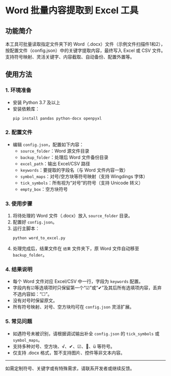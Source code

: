 # Word 批量内容提取到 Excel 工具

## 功能简介
本工具可批量读取指定文件夹下的 Word（.docx）文件（示例文件扫描件1和2），按配置文件（config.json）中的关键字提取内容，最终写入 Excel 或 CSV 文件。支持符号映射、灵活关键字、内容截取、自动备份、配置外置等。

## 使用方法

### 1. 环境准备
- 安装 Python 3.7 及以上
- 安装依赖库：
  ```bash
  pip install pandas python-docx openpyxl
  ```

### 2. 配置文件
- 编辑 `config.json`，配置如下内容：
  - `source_folder`：Word 源文件目录
  - `backup_folder`：处理后 Word 文件备份目录
  - `excel_path`：输出 Excel/CSV 路径
  - `keywords`：要提取的字段名（与 Word 文件内容一致）
  - `symbol_maps`：对号/空方块等符号映射（支持 Wingdings 字体）
  - `tick_symbols`：所有视为“对号”的符号（支持 Unicode 转义）
  - `empty_box`：空方块符号

### 3. 使用步骤
1. 将待处理的 Word 文件（.docx）放入 `source_folder` 目录。
2. 配置好 `config.json`。
3. 运行主脚本：
   ```bash
   python word_to_excel.py
   ```
4. 处理完成后，结果文件在 `结果` 文件夹下，原 Word 文件自动移至 `backup_folder`。

### 4. 结果说明
- 每个 Word 文件对应 Excel/CSV 中一行，字段为 `keywords` 配置。
- 字段内有☑等选填项时只保留第一个“☑”或“✔”及其后所有选填项内容，丢弃不选内容如：“☐”。
- 没有对号时保留原文。
- 所有符号映射、对号、空方块均可在 `config.json` 灵活扩展。

### 5. 常见问题
- 如遇符号未被识别，请根据调试输出补全 `config.json` 的 `tick_symbols` 或 `symbol_maps`。
- 支持多种对号、空方块、√、✔、☑、、ü 等符号。
- 仅支持 .docx 格式，暂不支持图片、控件等非文本内容。

---

如需定制符号、关键字或有特殊需求，请联系开发者或继续反馈。
